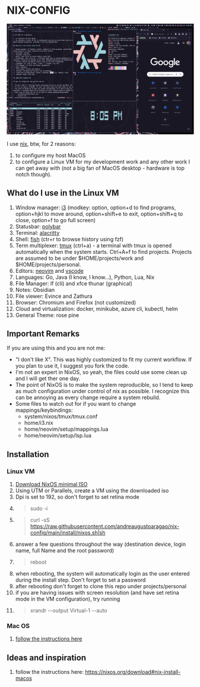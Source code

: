 # NIX-CONFIG #

![screenshot](./screenshots/screen.png)

I use [nix](https://nixos.org/), btw, for 2 reasons:

1. to configure my host MacOS
2. to configure a Linux VM for my development work and any other work I can get away with (not a big fan of MacOS desktop - hardware is top notch though).

## What do I use in the Linux VM ##

1. Window manager: [i3](https://i3wm.org]/i3) (modkey: option, option+d to find programs, option+hjkl to move around, option+shift+e to exit, 
option+shift+q to close, option+f to go full screen)
2. Statusbar: [polybar](https://github.com/polybar/polybar)
3. Terminal: [alacritty](https://github.com/alacritty/alacritty)
4. Shell: [fish](https://fishshell.com/) (ctr+r to browse history using fzf)
5. Term multiplexer: [tmux](https://github.com/tmux/tmux) (ctrl+a) - a terminal with tmux is opened automatically when the system starts. Ctrl+A+f to find 
projects. Projects are assumed to be under $HOME/projects/work and $HOME/projects/personal. 
6. Editors: [neovim](https://neovim.io/) and [vscode](https://github.com/microsoft/vscode) 
7. Languages: Go, Java (I know, I know...), Python, Lua, Nix
8. File Manager: lf (cli) and xfce thunar (graphical)
9. Notes: Obsidian
10. File viewer: Evince and Zathura
11. Browser: Chromium and Firefox (not customized)
12. Cloud and virtualization: docker, minikube, azure cli, kubectl, helm 
13. General Theme: rose pine

## Important Remarks ##

If you are using this and you are not me:

* "I don't like X". This was highly customized to fit my current workflow. If you plan to use it, I suggest you fork the code.
* I'm not an expert in NixOS, so yeah, the files could use some clean up and I will get ther one day.
* The point of NixOS is to make the system reproducible, so I tend to keep as much configuration under control of nix as 
possible. I recognize this can be annoying as every change require a system rebuild.
* Some files to watch out for if you want to change mappings/keybindings:
    * system/nixos/tmux/tmux.conf
    * home/i3.nix
    * home/neovim/setup/mappings.lua
    * home/neovim/setup/lsp.lua

## Installation ##

### Linux VM ### 

1. [Download NixOS minimal ISO](https://nixos.org/download#nixos-iso) 
2. Using UTM or Parallels, create a VM using the downloaded iso
3. Dpi is set to 192, so don't forget to set retina mode
3. > sudo -i
4. > curl -sS https://raw.githubusercontent.com/andreaugustoaragao/nix-config/main/install/nixos.sh|sh
5. answer a few questions throughout the way (destination device, login name, full Name and the root password)
6. > reboot
7. when rebooting, the system will automatically login as the user entered during the install step. Don't forget to set a password
8. after rebooting don't forget to clone this repo under projects/personal
9. if you are having issues with screen resolution (and have set retina mode in the VM configuration), try running
10. >xrandr --output Virtual-1 --auto

### Mac OS ###
1. [follow the instructions here](https://nixos.org/download#nix-install-macos)

## Ideas and inspiration ##
1. follow the instructions here: https://nixos.org/download#nix-install-macos
